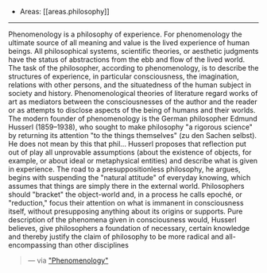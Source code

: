 
- Areas: [[areas.philosophy]]

---

Phenomenology is a philosophy of experience. For phenomenology the ultimate source of all meaning and value is the lived experience of human beings. All philosophical systems, scientific theories, or aesthetic judgments have the status of abstractions from the ebb and flow of the lived world. The task of the philosopher, according to phenomenology, is to describe the structures of experience, in particular consciousness, the imagination, relations with other persons, and the situatedness of the human subject in society and history. Phenomenological theories of literature regard works of art as mediators between the consciousnesses of the author and the reader or as attempts to disclose aspects of the being of humans and their worlds. The modern founder of phenomenology is the German philosopher Edmund Husserl (1859–1938), who sought to make philosophy "a rigorous science" by returning its attention "to the things themselves" (zu den Sachen selbst). He does not mean by this that phil... Husserl proposes that reflection put out of play all unprovable assumptions (about the existence of objects, for example, or about ideal or metaphysical entities) and describe what is given in experience. The road to a presuppositionless philosophy, he argues, begins with suspending the "natural attitude" of everyday knowing, which assumes that things are simply there in the external world. Philosophers should "bracket" the object-world and, in a process he calls epoché, or "reduction," focus their attention on what is immanent in consciousness itself, without presupposing anything about its origins or supports. Pure description of the phenomena given in consciousness would, Husserl believes, give philosophers a foundation of necessary, certain knowledge and thereby justify the claim of philosophy to be more radical and all-encompassing than other disciplines

> — via ["Phenomenology"](https://www.brown.edu/Departments/Joukowsky_Institute/courses/architecturebodyperformance/1065.html)
